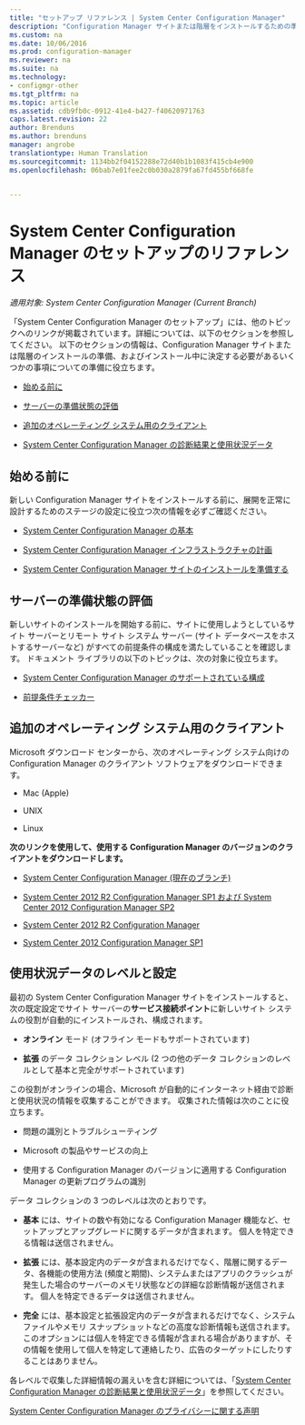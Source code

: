```yaml
---
title: "セットアップ リファレンス | System Center Configuration Manager"
description: "Configuration Manager サイトまたは階層をインストールするための準備をするには、このリファレンスを参照してください。"
ms.custom: na
ms.date: 10/06/2016
ms.prod: configuration-manager
ms.reviewer: na
ms.suite: na
ms.technology:
- configmgr-other
ms.tgt_pltfrm: na
ms.topic: article
ms.assetid: cdb9fb0c-0912-41e4-b427-f40620971763
caps.latest.revision: 22
author: Brenduns
ms.author: brenduns
manager: angrobe
translationtype: Human Translation
ms.sourcegitcommit: 1134bb2f04152288e72d40b1b1083f415cb4e900
ms.openlocfilehash: 06bab7e01fee2c0b030a2879fa67fd455bf668fe


---
```

# <a name="reference-for-system-center-configuration-manager-setup"></a>System Center Configuration Manager のセットアップのリファレンス

*適用対象: System Center Configuration Manager (Current Branch)*

「System Center Configuration Manager のセットアップ」には、他のトピックへのリンクが掲載されています。詳細については、以下のセクションを参照してください。 以下のセクションの情報は、Configuration Manager サイトまたは階層のインストールの準備、およびインストール中に決定する必要があるいくつかの事項についての準備に役立ちます。  

-   [始める前に](#bkmk_start)  

-   [サーバーの準備状態の評価](#bkmk_assess)  

-   [追加のオペレーティング システム用のクライアント](#bkmk_Addclients)  

-   [System Center Configuration Manager の診断結果と使用状況データ](../../../../core/plan-design/diagnostics/diagnostics-and-usage-data.md)  

##  <a name="a-namebkmkstarta-before-you-begin"></a><a name="bkmk_start"></a> 始める前に  
 新しい Configuration Manager サイトをインストールする前に、展開を正常に設計するためのステージの設定に役立つ次の情報を必ずご確認ください。  

-   [System Center Configuration Manager の基本](../../../../core/understand/fundamentals.md)  

-   [System Center Configuration Manager インフラストラクチャの計画](../../../plan-design/network/configure-firewalls-ports-domains.md)  

-   [System Center Configuration Manager サイトのインストールを準備する](prepare-to-install-sites.md)  

##  <a name="a-namebkmkassessa-assess-server-readiness"></a><a name="bkmk_assess"></a> サーバーの準備状態の評価  
 新しいサイトのインストールを開始する前に、サイトに使用しようとしているサイト サーバーとリモート サイト システム サーバー (サイト データベースをホストするサーバーなど) がすべての前提条件の構成を満たしていることを確認します。 ドキュメント ライブラリの以下のトピックは、次の対象に役立ちます。  

-   [System Center Configuration Manager のサポートされている構成](../../../../core/plan-design/configs/supported-configurations.md)  

-   [前提条件チェッカー](https://technet.microsoft.com/library/mt590813.aspx#bkmk_PreqChk)  

##  <a name="a-namebkmkaddclientsa-clients-for-additional-operating-systems"></a><a name="bkmk_Addclients"></a> 追加のオペレーティング システム用のクライアント  
 Microsoft ダウンロード センターから、次のオペレーティング システム向けの Configuration Manager のクライアント ソフトウェアをダウンロードできます。  

-   Mac (Apple)  

-   UNIX  

-   Linux  

**次のリンクを使用して、使用する Configuration Manager のバージョンのクライアントをダウンロードします。**  

-   [System Center Configuration Manager (現在のブランチ)](http://www.microsoft.com/download/details.aspx?id=47719)  

-   [System Center 2012 R2 Configuration Manager SP1 および System Center 2012 Configuration Manager SP2](http://go.microsoft.com/fwlink/?LinkID=626550)  

-   [System Center 2012 R2 Configuration Manager](http://go.microsoft.com/fwlink/?LinkID=316448)  

-   [System Center 2012 Configuration Manager SP1](http://www.microsoft.com/en-pk/download/details.aspx?id=36212)  

##  <a name="a-namebkmkusagea-usage-data-levels-and-settings"></a><a name="bkmk_usage"></a> 使用状況データのレベルと設定  
最初の System Center Configuration Manager サイトをインストールすると、次の既定設定でサイト サーバーの**サービス接続ポイント**に新しいサイト システムの役割が自動的にインストールされ、構成されます。  

-   **オンライン** モード (オフライン モードもサポートされています)  

-   **拡張** のデータ コレクション レベル (2 つの他のデータ コレクションのレベルとして基本と完全がサポートされています)  

この役割がオンラインの場合、Microsoft が自動的にインターネット経由で診断と使用状況の情報を収集することができます。 収集された情報は次のことに役立ちます。  

-   問題の識別とトラブルシューティング  

-   Microsoft の製品やサービスの向上  

-   使用する Configuration Manager のバージョンに適用する Configuration Manager の更新プログラムの識別  

データ コレクションの 3 つのレベルは次のとおりです。  

-   **基本** には、サイトの数や有効になる Configuration Manager 機能など、セットアップとアップグレードに関するデータが含まれます。 個人を特定できる情報は送信されません。  

-   **拡張** には、基本設定内のデータが含まれるだけでなく、階層に関するデータ、各機能の使用方法 (頻度と期間)、システムまたはアプリのクラッシュが発生した場合のサーバーのメモリ状態などの詳細な診断情報が送信されます。 個人を特定できるデータは送信されません。  

-   **完全** には、基本設定と拡張設定内のデータが含まれるだけでなく、システム ファイルやメモリ スナップショットなどの高度な診断情報も送信されます。 このオプションには個人を特定できる情報が含まれる場合がありますが、その情報を使用して個人を特定して連絡したり、広告のターゲットにしたりすることはありません。  

各レベルで収集した詳細情報の漏えいを含む詳細については、「[System Center Configuration Manager の診断結果と使用状況データ](../../../../core/plan-design/diagnostics/diagnostics-and-usage-data.md)」を参照してください。  

[System Center Configuration Manager のプライバシーに関する声明](http://go.microsoft.com/fwlink/?LinkID=626527)



<!--HONumber=Nov16_HO1-->


